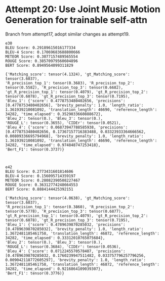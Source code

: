 
# Attempt 20: Use Joint Music Motion Generation for trainable self-attn
Branch from attempt17, adopt similar changes as attempt19.

    e30
    BLEU Score: 0.29189615016177334
    BLEU-4 Score: 0.17069683688800666
    METEOR Score: 0.3077157489565554
    ROUGE Score: 0.38570979560604896
    BERT Score: 0.8949564099311829

    {'Matching_score': tensor(4.1324), 'gt_Matching_score': tensor(3.6037), 
    'R_precision_top_1': tensor(0.3683), 'R_precision_top_2': tensor(0.5582), 'R_precision_top_3': tensor(0.6682), 
    'gt_R_precision_top_1': tensor(0.4079), 'gt_R_precision_top_2': tensor(0.6078), 'gt_R_precision_top_3': tensor(0.7195), 
    'Bleu_1': {'score': 0.4778753480402656, 'precisions': [0.4778753480402656], 'brevity_penalty': 1.0, 'length_ratio': 1.361939210081092, 'translation_length': 46690, 'reference_length': 34282, 'time_elapsed': 0.3529033660888672}, 
    'Bleu_2': tensor(0.), 'Bleu_3': tensor(0.), 
    'ROUGE_L': tensor(0.3655), 'CIDEr': tensor(0.0521), 
    'Bleu_4': {'score': 0.06873947788585938, 'precisions': [0.4778753480402656, 0.17367157716383488, 0.03323933364666562, 0.00809336695794968], 'brevity_penalty': 1.0, 'length_ratio': 1.361939210081092, 'translation_length': 46690, 'reference_length': 34282, 'time_elapsed': 0.974848747253418}, 
    'Bert_F1': tensor(0.3737)}



    e42
    BLEU Score: 0.2773431601814606
    BLEU-4 Score: 0.156095714359197
    METEOR Score: 0.28082390508227467
    ROUGE Score: 0.36312774248664553
    BERT Score: 0.8884144425392151

    {'Matching_score': tensor(4.0638), 'gt_Matching_score': tensor(3.6037), 
    'R_precision_top_1': tensor(0.3860), 'R_precision_top_2': tensor(0.5778), 'R_precision_top_3': tensor(0.6877), 
    'gt_R_precision_top_1': tensor(0.4079), 'gt_R_precision_top_2': tensor(0.6078), 'gt_R_precision_top_3': tensor(0.7195), 
    'Bleu_1': {'score': 0.4789639870285032, 'precisions': [0.4789639870285032], 'brevity_penalty': 1.0, 'length_ratio': 1.3672481185461758, 'translation_length': 46872, 'reference_length': 34282, 'time_elapsed': 0.33312010765075684}, 
    'Bleu_2': tensor(0.), 'Bleu_3': tensor(0.), 
    'ROUGE_L': tensor(0.3684), 'CIDEr': tensor(0.0536), 
    'Bleu_4': {'score': 0.0712245570578487, 'precisions': [0.4789639870285032, 0.1760239947511482, 0.033757796257796256, 0.009042118772605297], 'brevity_penalty': 1.0, 'length_ratio': 1.3672481185461758, 'translation_length': 46872, 'reference_length': 34282, 'time_elapsed': 0.9216864109039307}, 
    'Bert_F1': tensor(0.3776)}
